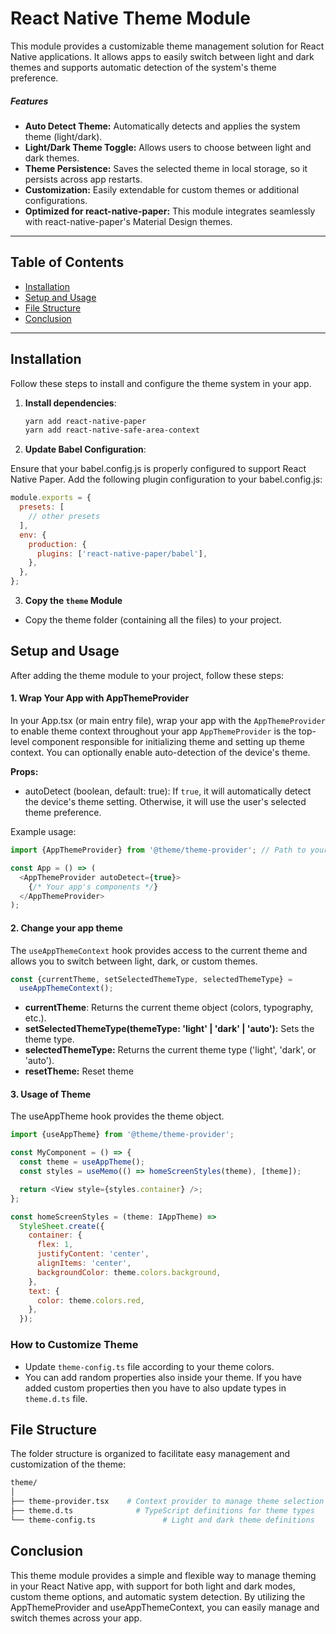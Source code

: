 # React Native Theme Module

This module provides a customizable theme management solution for React Native applications. It allows apps to easily switch between light and dark themes and supports automatic detection of the system's theme preference.

##### Features

- **Auto Detect Theme:** Automatically detects and applies the system theme (light/dark).
- **Light/Dark Theme Toggle:** Allows users to choose between light and dark themes.
- **Theme Persistence:** Saves the selected theme in local storage, so it persists across app restarts.
- **Customization:** Easily extendable for custom themes or additional configurations.
- **Optimized for react-native-paper:** This module integrates seamlessly with react-native-paper's Material Design themes.

---

## Table of Contents

- [Installation](#installation)
- [Setup and Usage](#setup-and-usage)
- [File Structure](#file-structure)
- [Conclusion](#conclusion)

---

## Installation

Follow these steps to install and configure the theme system in your app.

1. **Install dependencies**:

   ```bash
   yarn add react-native-paper
   yarn add react-native-safe-area-context

   ```

2. **Update Babel Configuration**:

Ensure that your babel.config.js is properly configured to support React Native Paper. Add the following plugin configuration to your babel.config.js:

```javascript
module.exports = {
  presets: [
    // other presets
  ],
  env: {
    production: {
      plugins: ['react-native-paper/babel'],
    },
  },
};
```

3. **Copy the `theme` Module**

- Copy the theme folder (containing all the files) to your project.

## Setup and Usage

After adding the theme module to your project, follow these steps:

#### 1. Wrap Your App with AppThemeProvider

In your App.tsx (or main entry file), wrap your app with the `AppThemeProvider` to enable theme context throughout your app
`AppThemeProvider` is the top-level component responsible for initializing theme and setting up theme context. You can optionally enable auto-detection of the device's theme.

**Props:**

- autoDetect (boolean, default: true): If `true`, it will automatically detect the device's theme setting. Otherwise, it will use the user's selected theme preference.

Example usage:

```javascript
import {AppThemeProvider} from '@theme/theme-provider'; // Path to your theme module

const App = () => (
  <AppThemeProvider autoDetect={true}>
    {/* Your app's components */}
  </AppThemeProvider>
);
```

#### 2. Change your app theme

The `useAppThemeContext` hook provides access to the current theme and allows you to switch between light, dark, or custom themes.

```javascript
const {currentTheme, setSelectedThemeType, selectedThemeType} =
  useAppThemeContext();
```

- **currentTheme**: Returns the current theme object (colors, typography, etc.).
- **setSelectedThemeType(themeType: 'light' | 'dark' | 'auto'):** Sets the theme type.
- **selectedThemeType:** Returns the current theme type ('light', 'dark', or 'auto').
- **resetTheme:** Reset theme

#### 3. Usage of Theme

The useAppTheme hook provides the theme object.

```javascript
import {useAppTheme} from '@theme/theme-provider';

const MyComponent = () => {
  const theme = useAppTheme();
  const styles = useMemo(() => homeScreenStyles(theme), [theme]);

  return <View style={styles.container} />;
};

const homeScreenStyles = (theme: IAppTheme) =>
  StyleSheet.create({
    container: {
      flex: 1,
      justifyContent: 'center',
      alignItems: 'center',
      backgroundColor: theme.colors.background,
    },
    text: {
      color: theme.colors.red,
    },
  });
```

### How to Customize Theme

- Update `theme-config.ts` file according to your theme colors.
- You can add random properties also inside your theme. If you have added custom properties then you have to also update types in `theme.d.ts` file.

## File Structure

The folder structure is organized to facilitate easy management and customization of the theme:

```graphql
theme/
│
├── theme-provider.tsx    # Context provider to manage theme selection
├── theme.d.ts              # TypeScript definitions for theme types
└── theme-config.ts               # Light and dark theme definitions
```

## Conclusion

This theme module provides a simple and flexible way to manage theming in your React Native app, with support for both light and dark modes, custom theme options, and automatic system detection. By utilizing the AppThemeProvider and useAppThemeContext, you can easily manage and switch themes across your app.
